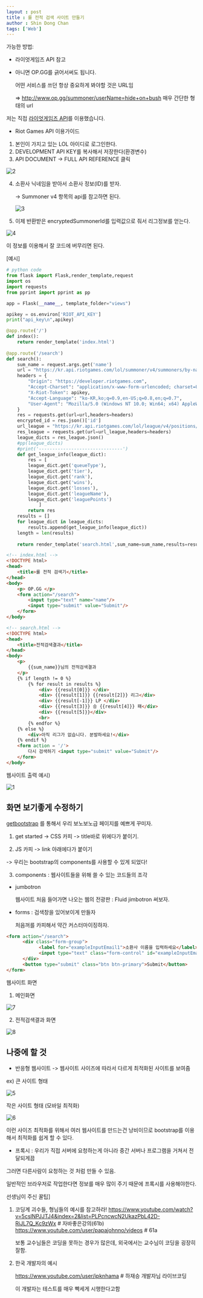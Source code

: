 ```yaml
---
layout : post
title : 롤 전적 검색 사이트 만들기
author : Shin Dong Chan
tags: ['Web']
---
```


가능한 방법:

- 라이엇게임즈 API 참고

- 아니면 OP.GG를 긁어서써도 됩니다.

  어떤 서비스를 쓰던 항상 중요하게 봐야할 것은 URL임

  => http://www.op.gg/summoner/userName=hide+on+bush  매우 간단한 형태의 url


저는 직접 [라이엇게임즈 API](https://developer.riotgames.com/)를 이용했습니다.



- Riot Games API 이용가이드

1. 본인이 가지고 있는 LOL 아이디로 로그인한다.
2. DEVELOPMENT API KEY를 복사해서 저장한다(환경변수)
3. API DOCUMENT -> FULL  API REFERENCE 클릭

![2](https://user-images.githubusercontent.com/37765338/50812467-380cf800-1356-11e9-9732-5df2c4fcb306.png)

4. 소환사 닉네임을 받아서 소환사 정보(ID)를 받자.

   -> Summoner v4 항목의 api를 참고하면 된다.

   ![3](https://user-images.githubusercontent.com/37765338/50812469-380cf800-1356-11e9-9fa5-f59d4e377bdd.png)

5. 이제 반환받은 encryptedSummonerId를 입력값으로 줘서 리그정보를 얻는다.

![4](https://user-images.githubusercontent.com/37765338/50812468-380cf800-1356-11e9-9da4-4ce1497394a4.png)



이 정보를 이용해서 잘 코드에 버무리면 된다.

[예시]

```python
# python code
from flask import Flask,render_template,request
import os
import requests
from pprint import pprint as pp

app = Flask(__name__, template_folder="views")

apikey = os.environ['RIOT_API_KEY']
print("api_key\n",apikey)

@app.route('/')
def index():
    return render_template('index.html')
    
@app.route('/search')
def search():
    sum_name = request.args.get('name')
    url = "https://kr.api.riotgames.com/lol/summoner/v4/summoners/by-name/{}".format(sum_name)
    headers = {
        "Origin": "https://developer.riotgames.com",
        "Accept-Charset": "application/x-www-form-urlencoded; charset=UTF-8",
        "X-Riot-Token": apikey,
        "Accept-Language": "ko-KR,ko;q=0.9,en-US;q=0.8,en;q=0.7",
        "User-Agent": "Mozilla/5.0 (Windows NT 10.0; Win64; x64) AppleWebKit/537.36 (KHTML, like Gecko) Chrome/71.0.3578.98 Safari/537.36"
    }
    res = requests.get(url=url,headers=headers)
    encrypted_id = res.json()['id']
    url_league = "https://kr.api.riotgames.com/lol/league/v4/positions/by-summoner/{}".format(encrypted_id)
    res_league = requests.get(url=url_league,headers=headers)
    league_dicts = res_league.json()
    #pp(league_dicts)
    #print('-------------------------------')
    def get_league_info(league_dict):
        res = [
        league_dict.get('queueType'),
        league_dict.get('tier'),
        league_dict.get('rank'),
        league_dict.get('wins'),
        league_dict.get('losses'),
        league_dict.get('leagueName'),
        league_dict.get('leaguePoints')
            ]
        return res
    results = []
    for league_dict in league_dicts:
        results.append(get_league_info(league_dict))
    length = len(results)
    
    return render_template('search.html',sum_name=sum_name,results=results,length=length)
```

```html
<!-- index.html -->
<!DOCTYPE html>
<head>
    <title>롤 전적 검색기</title>
</head>
<body>
    <p> OP.GG </p>
    <form action="/search">
        <input type="text" name="name"/>
        <input type="submit" value="Submit"/>
    </form>
</body>
```

```html
<!-- search.html -->
<!DOCTYPE html>
<head>
    <title>전적검색결과</title>
</head>
<body>
    <p>
        {{sum_name}}님의 전적검색결과
    </p>
    {% if length != 0 %}
        {% for result in results %}
            <div> {{result[0]}} </div>
            <div> {{result[1]}} {{result[2]}} 리그</div>
            <div> {{result[-1]}} LP </div>
            <div> {{result[3]}} 승 {{result[4]}} 패</div>
            <div> {{result[5]}}</div>
            <br>
        {% endfor %}
    {% else %}
        <div>아직 리그가 없습니다. 분발하세요!</div>
    {% endif %}
    <form action = '/'>
        다시 검색하기 <input type="submit" value="Submit"/>
    </form>
</body>
```

웹사이트 출력 예시)

![1](https://user-images.githubusercontent.com/37765338/50812466-380cf800-1356-11e9-9ef4-75f8fb78caf3.PNG)

## 화면 보기좋게 수정하기

[getbootstrap](https://getbootstrap.com/) 를 통해서 우리 보노보노급 페이지를 예쁘게 꾸미자.

1) get started -> CSS 카피 -> title바로 위에다가 붙이기.

2) JS 카피 -> link 아래에다가 붙이기

 -> 우리는 bootstrap의 components를 사용할 수 있게 되었다!

3) components : 웹사이트들을 위해 쓸 수 있는 코드들의 조각

- jumbotron

  웹사이트 처음 들어가면 나오는 웹의 전광판 : Fluid jimbotron 써보자.

- forms : 검색창을 있어보이게 만들자

  처음꺼를 카피해서 약간 커스터마이징하자.

```html
<form action="/search">
      <div class="form-group">
            <label for="exampleInputEmail1">소환사 이름을 입력하세요</label>
            <input type="text" class="form-control" id="exampleInputEmail1" aria-describedby="emailHelp" placeholder="Enter Summoner name" name="name">
      </div>
      <button type="submit" class="btn btn-primary">Submit</button>
</form>
```

웹사이트 화면

1) 메인화면

![7](https://user-images.githubusercontent.com/37765338/50812464-37746180-1356-11e9-92a7-56b0e5861dd4.PNG)

2) 전적검색결과 화면

![8](https://user-images.githubusercontent.com/37765338/50812465-37746180-1356-11e9-8cb7-446343d3b6e9.PNG)



## 나중에 할 것

- 반응형 웹사이트 -> 웹사이트 사이즈에 따라서 다르게 최적화된 사이트를 보여줌

ex) 큰 사이트 형태

![5](https://user-images.githubusercontent.com/37765338/50812470-38a58e80-1356-11e9-8edc-0ad8c7dcd773.PNG)

작은 사이트 형태 (모바일 최적화)

![6](https://user-images.githubusercontent.com/37765338/50812463-37746180-1356-11e9-9dd5-3d5b4f787b6a.PNG)

이런 사이즈 최적화를 위해서 여러 웹사이트를 만드는건 낭비이므로 bootstrap를 이용해서 최적화를 쉽게 할 수 있다.

- 프록시 : 우리가 직접 서버에 요청하는게 아니라 중간 서버나 프로그램을 거쳐서 전달되게끔

그러면 다른사람이 요청하는 것 처럼 만들 수 있음.

일반적인 브라우저로 작업한다면 정보를 매우 많이 주기 때문에 프록시를 사용해야한다.


선생님이 주신 꿀팁]

1. 코딩계 괴수들, 형님들의 예시를 참고하라!
   https://www.youtube.com/watch?v=5cslNPJJTJ4&index=2&list=PLPcncwcN2UkazPbL42D-RiJL7Q_Kc9zWx # 자바좋은강의(61b)
   https://www.youtube.com/user/papajohnno/videos # 61a

   보통 교수님들은 코딩을 못하는 경우가 많은데, 외국에서는 교수님이 코딩을 굉장히 잘함.

2. 한국 개발자의 예시

   https://www.youtube.com/user/ipknhama # 하재승 개발자님 라이브코딩

   이 개발자는 테스트를 매우 빡세게 시행한다고함


